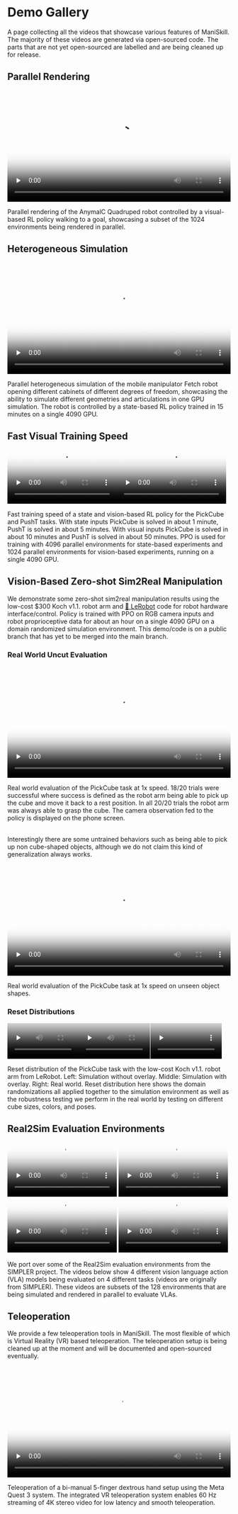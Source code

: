 # Demo Gallery

A page collecting all the videos that showcase various features of ManiSkill. The majority of these videos are generated via open-sourced code. The parts that are not yet open-sourced are labelled and are being cleaned up for release. 

## Parallel Rendering

<video preload="none" controls="True" width="100%" style="max-width: min(100%, 512px);" playsinline="true" poster="https://maniskill.ai/imgs/home/image-ky-01.webp"><source src="https://maniskill.ai/videos/feature-01.mp4" type="video/mp4"></video>
<caption>
    Parallel rendering of the AnymalC Quadruped robot controlled by a visual-based RL policy walking to a goal, showcasing a subset of the 1024 environments being rendered in parallel.
</caption>

## Heterogeneous Simulation

<video preload="none" controls="True" width="100%" style="max-width: min(100%, 512px);" playsinline="true" poster="https://maniskill.ai/imgs/home/image-ky-03.webp"><source src="https://maniskill.ai/videos/feature-03.mp4" type="video/mp4"></video>
<caption>
    Parallel heterogeneous simulation of the mobile manipulator Fetch robot opening different cabinets of different degrees of freedom, showcasing the ability to simulate different geometries and articulations in one GPU simulation. The robot is controlled by a state-based RL policy trained in 15 minutes on a single 4090 GPU.
</caption>

## Fast Visual Training Speed

<video preload="none" controls="True" width="49%" style="display: inline-block;" playsinline="true" poster="https://github.com/StoneT2000/paper-assets/raw/refs/heads/main/projects/mani_skill3/pickcube_low_closeup_thumb.jpg"><source src="https://github.com/StoneT2000/paper-assets/raw/refs/heads/main/projects/mani_skill3/pickcube_low_closeup.mp4" type="video/mp4"></video><video preload="none" controls="True" width="49%" style="display: inline-block;" playsinline="true" poster="https://github.com/StoneT2000/paper-assets/raw/refs/heads/main/projects/mani_skill3/pusht_low_close_thumb.jpg"><source src="https://github.com/StoneT2000/paper-assets/raw/refs/heads/main/projects/mani_skill3/pusht_low_close.mp4" type="video/mp4"></video>
<caption>
    Fast training speed of a state and vision-based RL policy for the PickCube and PushT tasks. With state inputs PickCube is solved in about 1 minute, PushT is solved in about 5 minutes. With visual inputs PickCube is solved in about 10 minutes and PushT is solved in about 50 minutes. PPO is used for training with 4096 parallel environments for state-based experiments and 1024 parallel environments for vision-based experiments, running on a single 4090 GPU.
</caption>


<!-- TODO find a place to host the larger videos instead of github -->
## Vision-Based Zero-shot Sim2Real Manipulation

We demonstrate some zero-shot sim2real manipulation results using the low-cost $300 Koch v1.1. robot arm and [🤗 LeRobot](https://github.com/huggingface/LeRobot) code for robot hardware interface/control. Policy is trained with PPO on RGB camera inputs and robot proprioceptive data for about an hour on a single 4090 GPU on a domain randomized simulation environment. This demo/code is on a public branch that has yet to be merged into the main branch.

### Real World Uncut Evaluation

<video preload="none" controls="True" width="100%" style="max-width: min(100%, 512px);" playsinline="true" poster="https://github.com/StoneT2000/paper-assets/raw/refs/heads/main/projects/mani_skill3/vision-based-sim2real/koch_arm_pickcube_eval_compressed_thumb.jpg"><source src="https://github.com/StoneT2000/paper-assets/raw/refs/heads/main/projects/mani_skill3/vision-based-sim2real/koch_arm_pickcube_eval_compressed.mp4" type="video/mp4"></video>
<caption>
    Real world evaluation of the PickCube task at 1x speed. 18/20 trials were successful where success is defined as the robot arm being able to pick up the cube and move it back to a rest position. In all 20/20 trials the robot arm was always able to grasp the cube. The camera observation fed to the policy is displayed on the phone screen.
</caption>
<br/>
<br/>
<p>Interestingly there are some untrained behaviors such as being able to pick up non cube-shaped objects, although we do not claim this kind of generalization always works.</p>

<video preload="none" controls="True" width="100%" style="max-width: min(100%, 512px);" playsinline="true" poster="https://github.com/StoneT2000/paper-assets/raw/refs/heads/main/projects/mani_skill3/vision-based-sim2real/koch_arm_pickcube_eval_ood_compressed_thumb.jpg"><source src="https://github.com/StoneT2000/paper-assets/raw/refs/heads/main/projects/mani_skill3/vision-based-sim2real/koch_arm_pickcube_eval_ood_compressed.mp4" type="video/mp4"></video>
<caption>
    Real world evaluation of the PickCube task at 1x speed on unseen object shapes.
</caption>

### Reset Distributions
<video preload="none" controls="True" width="32%" style="display: inline-block;" playsinline="true" poster="https://github.com/StoneT2000/paper-assets/raw/refs/heads/main/projects/mani_skill3/vision-based-sim2real/koch_arm_pickcube_reset_distribution_sim_thumb.jpg"><source src="https://github.com/StoneT2000/paper-assets/raw/refs/heads/main/projects/mani_skill3/vision-based-sim2real/koch_arm_pickcube_reset_distribution_sim.mp4" type="video/mp4"></video><video preload="none" controls="True" width="32%" style="display: inline-block;" playsinline="true" poster="https://github.com/StoneT2000/paper-assets/raw/refs/heads/main/projects/mani_skill3/vision-based-sim2real/koch_arm_pickcube_reset_distribution_sim_overlay_thumb.jpg"><source src="https://github.com/StoneT2000/paper-assets/raw/refs/heads/main/projects/mani_skill3/vision-based-sim2real/koch_arm_pickcube_reset_distribution_sim_overlay.mp4" type="video/mp4"> </video><video preload="none" controls="True" width="32%" style="display: inline-block;" playsinline="true" poster="https://github.com/StoneT2000/paper-assets/raw/refs/heads/main/projects/mani_skill3/vision-based-sim2real/koch_arm_pickcube_reset_distribution_real_thumb.jpg"><source src="https://github.com/StoneT2000/paper-assets/raw/refs/heads/main/projects/mani_skill3/vision-based-sim2real/koch_arm_pickcube_reset_distribution_real.mp4" type="video/mp4"></video>
<caption>
    Reset distribution of the PickCube task with the low-cost Koch v1.1. robot arm from LeRobot. Left: Simulation without overlay. Middle: Simulation with overlay. Right: Real world. Reset distribution here shows the domain randomizations all applied together to the simulation environment as well as the robustness testing we perform in the real world by testing on different cube sizes, colors, and poses.
</caption>


## Real2Sim Evaluation Environments 

<video preload="none" controls="True" width="49%" style="max-width: min(100%, 512px);display: inline-block;" playsinline="true" poster="https://github.com/StoneT2000/paper-assets/raw/refs/heads/main/projects/mani_skill3/real2sim/octo_base_put_eggplant_in_basket_thumb.jpg"><source src="https://github.com/StoneT2000/paper-assets/raw/refs/heads/main/projects/mani_skill3/real2sim/octo_base_put_eggplant_in_basket.mp4" type="video/mp4"></video>
<video preload="none" controls="True" width="49%" style="display: inline-block;" playsinline="true" poster="https://github.com/StoneT2000/paper-assets/raw/refs/heads/main/projects/mani_skill3/real2sim/octo_small_put_spoon_on_towel_thumb.jpg"><source src="https://github.com/StoneT2000/paper-assets/raw/refs/heads/main/projects/mani_skill3/real2sim/octo_small_put_spoon_on_towel.mp4" type="video/mp4"></video>
<video preload="none" controls="True" width="49%" style="display: inline-block;" playsinline="true" poster="https://github.com/StoneT2000/paper-assets/raw/refs/heads/main/projects/mani_skill3/real2sim/octo_small_stack_green_block_on_yellow_block_thumb.jpg"><source src="https://github.com/StoneT2000/paper-assets/raw/refs/heads/main/projects/mani_skill3/real2sim/octo_small_stack_green_block_on_yellow_block.mp4" type="video/mp4"></video>
<video preload="none" controls="True" width="49%" style="max-width: min(100%, 512px);display: inline-block;" playsinline="true" poster="https://github.com/StoneT2000/paper-assets/raw/refs/heads/main/projects/mani_skill3/real2sim/rt1x_put_carrot_on_plate_thumb.jpg"><source src="https://github.com/StoneT2000/paper-assets/raw/refs/heads/main/projects/mani_skill3/real2sim/rt1x_put_carrot_on_plate.mp4" type="video/mp4"></video>

We port over some of the Real2Sim evaluation environments from the SIMPLER project. The videos below show 4 different vision language action (VLA) models being evaluated on 4 different tasks (videos are originally from SIMPLER). These videos are subsets of the 128 environments that are being simulated and rendered in parallel to evaluate VLAs.


## Teleoperation

We provide a few teleoperation tools in ManiSkill. The most flexible of which is Virtual Reality (VR) based teleoperation. The teleoperation setup is being cleaned up at the moment and will be documented and open-sourced eventually.

<video preload="none" controls="True" width="100%" style="max-width: min(100%, 512px);" playsinline="true" poster="https://github.com/StoneT2000/paper-assets/raw/refs/heads/main/projects/mani_skill3/teleop/teleop_ability_hand_thumb.jpg"><source src="https://github.com/StoneT2000/paper-assets/raw/refs/heads/main/projects/mani_skill3/teleop/teleop_ability_hand_compressed.mp4" type="video/mp4"></video>
<caption>
    Teleoperation of a bi-manual 5-finger dextrous hand setup using the Meta Quest 3 system. The integrated VR teleoperation system enables 60 Hz streaming of 4K stereo video for low latency and smooth teleoperation.
</caption>
